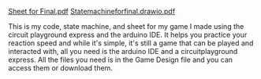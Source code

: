 [Sheet for Final.pdf](https://github.com/user-attachments/files/15785758/Sheet.for.Final.pdf)
[Statemachineforfinal.drawio.pdf](https://github.com/user-attachments/files/15785751/Statemachineforfinal.drawio.pdf)

This is my code, state machine, and sheet for my game I made using the circuit playground express and the arduino IDE. It helps you practice your reaction speed and while it's simple, it's still a game that can be played and interacted with, all you need is the arduino IDE and a circuitplayground express. All the files you need is in the Game Design file and you can access them or download them. 

